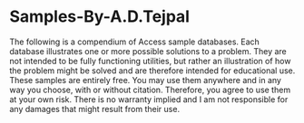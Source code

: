 # Samples-By-A.D.Tejpal
The following is a compendium of Access sample databases. Each database illustrates one or more possible solutions to a problem. They are not intended to be fully functioning utilities, but rather an illustration of how the problem might be solved and are therefore intended for educational use. These samples are entirely free. You may use them anywhere and in any way you choose, with or without citation. Therefore, you agree to use them at your own risk.  There is no warranty implied and I am not responsible for any damages that might result from their use.
